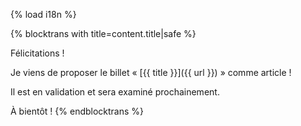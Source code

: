 {% load i18n %}

{% blocktrans with title=content.title|safe %}

Félicitations !

Je viens de proposer le billet « [{{ title }}]({{ url }}) » comme article !

Il est en validation et sera examiné prochainement.

À bientôt !
{% endblocktrans %}
